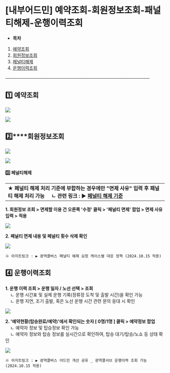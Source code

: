 # [내부어드민] 예약조회-회원정보조회-패널티해제-운행이력조회

* **목차**

1. [예약조회](#h_01HQHXPKGG5G63AH31VHWQDDTJ)
2. [회원정보조회](#h_01HQJ0MMEZRK7940C7MF8MHBBF)
3. [페널티해제](#h_01HQMA04YKJ4YMBXW2FV5YAP80)
4. [운행이력조회](#h_01JAEP8KCESSD3Q23HKJJ42QB3)

──────────────────────────────────────────────

**1️⃣ 예약조회**
------------

**![](https://kakaomobilitysupport.zendesk.com/hc/article_attachments/33360732252185)**

**![](https://kakaomobilitysupport.zendesk.com/hc/article_attachments/33360759837337)**

**2️⃣****회원정보조회**
-----------------

**![](https://kakaomobilitysupport.zendesk.com/hc/article_attachments/33360732255897)**

**![](https://kakaomobilitysupport.zendesk.com/hc/article_attachments/33360732259481)**

#### **3️⃣ 페널티해제**

|  |
| --- |
| ★ **페널티 해제 처리 기준에 부합하는 경우에만 "면제 사유" 입력 후 패널티 해제 처리 가능     ㄴ 관련 링크 : ▶ [페널티 해제 기준](https://kakaomobilitysupport.zendesk.com/hc/ko/articles/33271902747033)** |

**1. 회원정보 조회 > 면제할 이용 건 오른쪽 '수정' 클릭 > '패널티 면제' 팝업 > 면제 사유 입력 > 적용**

![](https://kakaomobilitysupport.zendesk.com/hc/article_attachments/38978397707289)

**2. 페널티 면제 내용 및 페널티 횟수 삭제 확인**

![](https://kakaomobilitysupport.zendesk.com/hc/article_attachments/33360732262425)

```
※ 아지트링크 : ▶ 광역콜버스 페널티 해제 요청 케이스별 대응 정책 (2024.10.15 적용)
```

**4️⃣** **운행이력조회**
------------------

**1. 운행 이력 조회 > 운행 일자 / 노선 선택 > 조회**  
    ㄴ 운행 시간표 및 실제 운행 기록(정류장 도착 및 출발 시간)을 확인 가능  
    ㄴ 운행 지연, 조기 출발, 혹은 노선 운행 시간 관련 문의 응대 시 확인

![](https://kakaomobilitysupport.zendesk.com/hc/article_attachments/38975544388761)

**2. '예약현황(탑승완료/예약)'에서 확인되는 숫자 [ 0명/1명 ] 클릭 > 예약정보 팝업**  
    ㄴ 예약자 정보 및 탑승정보 확인 가능  
    ㄴ 예약자 정보와 탑승 정보를 실시간으로 확인하여, 탑승 대기/탑승/노쇼 등 상태 확인

![](https://kakaomobilitysupport.zendesk.com/hc/article_attachments/38975567208089)

```
※ 아지트링크 : ▶ 광역콜버스 어드민 개선 공유 _ 광역콜서브 운행이력 조회 가능 (2024.10.15 적용)
```